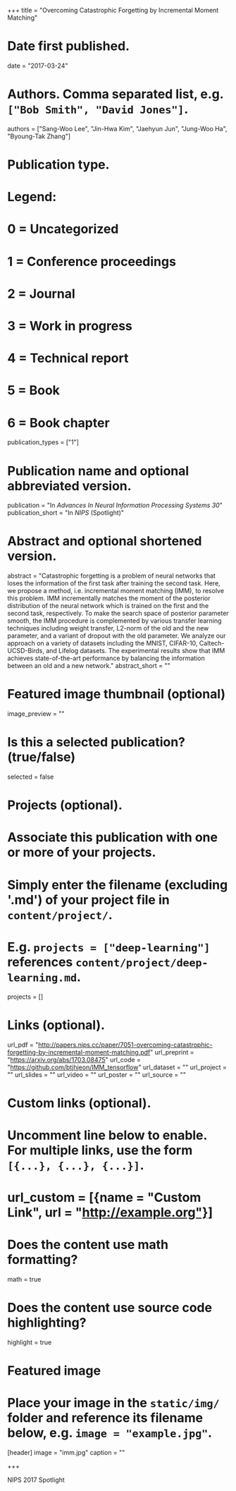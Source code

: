 +++
title = "Overcoming Catastrophic Forgetting by Incremental Moment Matching"

# Date first published.
date = "2017-03-24"

# Authors. Comma separated list, e.g. `["Bob Smith", "David Jones"]`.
authors = ["Sang-Woo Lee", "Jin-Hwa Kim", "Jaehyun Jun", "Jung-Woo Ha", "Byoung-Tak Zhang"]

# Publication type.
# Legend:
# 0 = Uncategorized
# 1 = Conference proceedings
# 2 = Journal
# 3 = Work in progress
# 4 = Technical report
# 5 = Book
# 6 = Book chapter
publication_types = ["1"]

# Publication name and optional abbreviated version.
publication = "In *Advances In Neural Information Processing Systems 30*"
publication_short = "In *NIPS* (Spotlight)"

# Abstract and optional shortened version.
abstract = "Catastrophic forgetting is a problem of neural networks that loses the information of the first task after training the second task. Here, we propose a method, i.e. incremental moment matching (IMM), to resolve this problem. IMM incrementally matches the moment of the posterior distribution of the neural network which is trained on the first and the second task, respectively. To make the search space of posterior parameter smooth, the IMM procedure is complemented by various transfer learning techniques including weight transfer, L2-norm of the old and the new parameter, and a variant of dropout with the old parameter. We analyze our approach on a variety of datasets including the MNIST, CIFAR-10, Caltech-UCSD-Birds, and Lifelog datasets. The experimental results show that IMM achieves state-of-the-art performance by balancing the information between an old and a new network."
abstract_short = ""

# Featured image thumbnail (optional)
image_preview = ""

# Is this a selected publication? (true/false)
selected = false

# Projects (optional).
#   Associate this publication with one or more of your projects.
#   Simply enter the filename (excluding '.md') of your project file in `content/project/`.
#   E.g. `projects = ["deep-learning"]` references `content/project/deep-learning.md`.
projects = []

# Links (optional).
url_pdf = "http://papers.nips.cc/paper/7051-overcoming-catastrophic-forgetting-by-incremental-moment-matching.pdf"
url_preprint = "https://arxiv.org/abs/1703.08475"
url_code = "https://github.com/btjhjeon/IMM_tensorflow"
url_dataset = ""
url_project = ""
url_slides = ""
url_video = ""
url_poster = ""
url_source = ""

# Custom links (optional).
#   Uncomment line below to enable. For multiple links, use the form `[{...}, {...}, {...}]`.
# url_custom = [{name = "Custom Link", url = "http://example.org"}]

# Does the content use math formatting?
math = true

# Does the content use source code highlighting?
highlight = true

# Featured image
# Place your image in the `static/img/` folder and reference its filename below, e.g. `image = "example.jpg"`.
[header]
image = "imm.jpg"
caption = ""

+++

NIPS 2017 Spotlight
